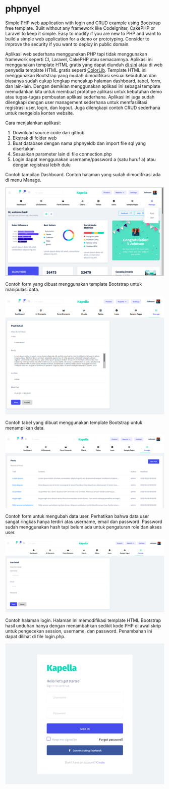 # phpnyel
Simple PHP web application with login and CRUD example using Bootstrap free template. Built without any framework like CodeIgniter, CakePHP or Laravel to keep it simple. Easy to modify if you are new to PHP and want to build a simple web application for a demo or prototyping. Consider to improve the security if you want to deploy in public domain.

Aplikasi web sederhana menggunakan PHP tapi tidak menggunakan framework seperti CI, Laravel, CakePHP atau semacamnya. Aplikasi ini menggunakan template HTML gratis yang dapat diunduh <a href="https://github.com/BootstrapDash/Kapella-Free-Bootstrap-Admin-Template">di sini</a> atau di web penyedia template HTML gratis seperti <a href="https://colorlib.com">ColorLib</a>. Template HTML ini menggunakan Bootstrap yang mudah dimodifikasi sesuai kebutuhan dan biasanya sudah cukup lengkap mencakup halaman dashboard, tabel, form, dan lain-lain. Dengan demikian menggunakan aplikasi ini sebagai template memudahkan kita untuk membuat prototipe aplikasi untuk kebutuhan demo atau tugas-tugas pembuatan aplikasi sederhana. Aplikasi ini juga sudah dilengkapi dengan user management sederhana untuk memfasilitasi registrasi user, login, dan logout. Juga dilengkapi contoh CRUD sederhana untuk mengelola konten website.

Cara menjalankan aplikasi:
1. Download source code dari github
2. Ekstrak di folder web
3. Buat database dengan nama phpnyeldb dan import file sql yang disertakan
4. Sesuaikan parameter lain di file connection.php
5. Login dapat menggunakan username/password a (satu huruf a) atau dengan registrasi lebih dulu

Contoh tampilan Dashboard. Contoh halaman yang sudah dimodifikasi ada di menu Manage.

<img src="images/screenshots/1.png"/>

Contoh form yang dibuat menggunakan template Bootstrap untuk manipulasi data.

<img src="images/screenshots/2.png"/>

Contoh tabel yang dibuat menggunakan template Bootstrap untuk menampilkan data.

<img src="images/screenshots/3.png"/>

Contoh form untuk mengubah data user. Perhatikan bahwa data user sangat ringkas hanya terdiri atas username, email dan password. Password sudah menggunakan hash tapi belum ada untuk pengaturan role dan akses user.

<img src="images/screenshots/4.png"/>

Contoh halaman login. Halaman ini memodifikasi template HTML Bootstrap hasil unduhan hanya dengan menambahkan sedikit kode PHP di awal skrip untuk pengecekan session, username, dan password. Penambahan ini dapat dilihat di file login.php.

<img src="images/screenshots/5.png"/>

